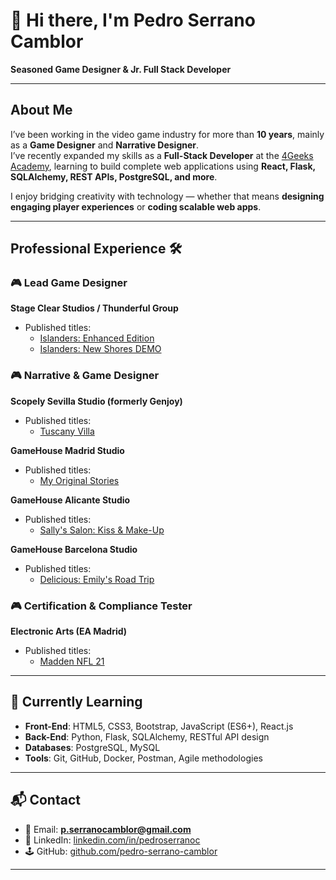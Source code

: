 # 👋 Hi there, I'm Pedro Serrano Camblor  

**Seasoned Game Designer & Jr. Full Stack Developer**  

---

## About Me  
I’ve been working in the video game industry for more than **10 years**, mainly as a **Game Designer** and **Narrative Designer**.  
I’ve recently expanded my skills as a **Full-Stack Developer** at the [4Geeks Academy](https://4geeks.com/), learning to build complete web applications using **React, Flask, SQLAlchemy, REST APIs, PostgreSQL, and more**.  

I enjoy bridging creativity with technology — whether that means **designing engaging player experiences** or **coding scalable web apps**.  

---

## Professional Experience 🛠️  

### 🎮 Lead Game Designer  
**Stage Clear Studios / Thunderful Group**  
- Published titles:  
  - [Islanders: Enhanced Edition](https://store.steampowered.com/app/1046030/ISLANDERS/?l=spanish&curator_clanid=6859276)  
  - [Islanders: New Shores DEMO](https://store.steampowered.com/app/2368930/ISLANDERS_New_Shores/)  

### 🎮 Narrative & Game Designer  
**Scopely Sevilla Studio (formerly Genjoy)**  
- Published titles:  
  - [Tuscany Villa](https://www.facebook.com/tuscanyvillagame/)  

**GameHouse Madrid Studio**  
- Published titles:  
  - [My Original Stories](https://apps.apple.com/es/app/gamehouse-original-stories/id1162720228)  

**GameHouse Alicante Studio**  
- Published titles:  
  - [Sally's Salon: Kiss & Make-Up](https://apps.apple.com/us/app/sallys-salon-kiss-make-up/id1203328439)  

**GameHouse Barcelona Studio**  
- Published titles:  
  - [Delicious: Emily's Road Trip](https://apps.apple.com/es/app/delicious-emilys-road-trip/id1436692735)  

### 🎮 Certification & Compliance Tester  
**Electronic Arts (EA Madrid)**  
- Published titles:  
  - [Madden NFL 21](https://www.playstation.com/es-es/games/madden-nfl-21/)  

---

## 🚀 Currently Learning  
- **Front-End**: HTML5, CSS3, Bootstrap, JavaScript (ES6+), React.js  
- **Back-End**: Python, Flask, SQLAlchemy, RESTful API design  
- **Databases**: PostgreSQL, MySQL  
- **Tools**: Git, GitHub, Docker, Postman, Agile methodologies  

---

## 📬 Contact  
- 📧 Email: **p.serranocamblor@gmail.com**  
- 💼 LinkedIn: [linkedin.com/in/pedroserranoc](https://www.linkedin.com/in/pedroserranoc/)  
- 🕹️ GitHub: [github.com/pedro-serrano-camblor](https://github.com/pedro-serrano-camblor)  

---
